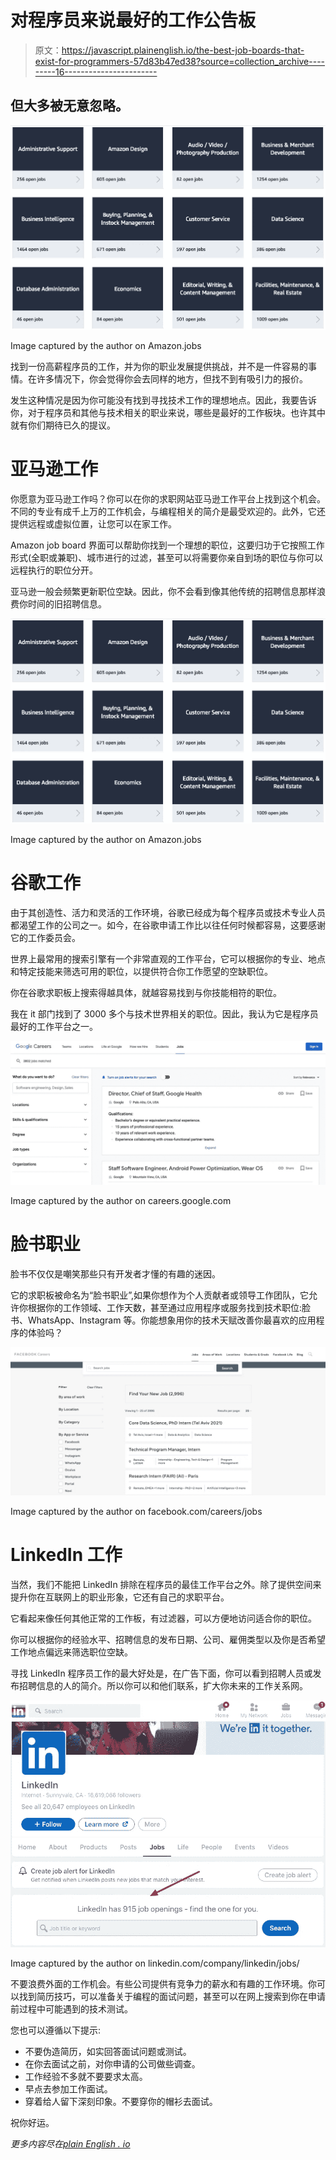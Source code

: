 # 对程序员来说最好的工作公告板

> 原文：<https://javascript.plainenglish.io/the-best-job-boards-that-exist-for-programmers-57d83b47ed38?source=collection_archive---------16----------------------->

## 但大多被无意忽略。

![](img/94aa515ab012c90392b73e0c537e8894.png)

Image captured by the author on Amazon.jobs

找到一份高薪程序员的工作，并为你的职业发展提供挑战，并不是一件容易的事情。在许多情况下，你会觉得你会去同样的地方，但找不到有吸引力的报价。

发生这种情况是因为你可能没有找到寻找技术工作的理想地点。因此，我要告诉你，对于程序员和其他与技术相关的职业来说，哪些是最好的工作板块。也许其中就有你们期待已久的提议。

# 亚马逊工作

你愿意为亚马逊工作吗？你可以在你的求职网站亚马逊工作平台上找到这个机会。不同的专业有成千上万的工作机会，与编程相关的简介是最受欢迎的。此外，它还提供远程或虚拟位置，让您可以在家工作。

Amazon job board 界面可以帮助你找到一个理想的职位，这要归功于它按照工作形式(全职或兼职)、城市进行的过滤，甚至可以将需要你亲自到场的职位与你可以远程执行的职位分开。

亚马逊一般会频繁更新职位空缺。因此，你不会看到像其他传统的招聘信息那样浪费你时间的旧招聘信息。

![](img/94aa515ab012c90392b73e0c537e8894.png)

Image captured by the author on Amazon.jobs

# 谷歌工作

由于其创造性、活力和灵活的工作环境，谷歌已经成为每个程序员或技术专业人员都渴望工作的公司之一。如今，在谷歌申请工作比以往任何时候都容易，这要感谢它的工作委员会。

世界上最常用的搜索引擎有一个非常直观的工作平台，它可以根据你的专业、地点和特定技能来筛选可用的职位，以提供符合你工作愿望的空缺职位。

你在谷歌求职板上搜索得越具体，就越容易找到与你技能相符的职位。

我在 it 部门找到了 3000 多个与技术世界相关的职位。因此，我认为它是程序员最好的工作平台之一。

![](img/6cbc976f9289c6e27179fbd238f23f33.png)

Image captured by the author on careers.google.com

# 脸书职业

脸书不仅仅是嘲笑那些只有开发者才懂的有趣的迷因。

它的求职板被命名为“脸书职业”,如果你想作为个人贡献者或领导工作团队，它允许你根据你的工作领域、工作天数，甚至通过应用程序或服务找到技术职位:脸书、WhatsApp、Instagram 等。你能想象用你的技术天赋改善你最喜欢的应用程序的体验吗？

![](img/905e5c817cc79cbad5de9f3c27157ac7.png)

Image captured by the author on facebook.com/careers/jobs

# LinkedIn 工作

当然，我们不能把 LinkedIn 排除在程序员的最佳工作平台之外。除了提供空间来提升你在互联网上的职业形象，它还有自己的求职平台。

它看起来像任何其他正常的工作板，有过滤器，可以方便地访问适合你的职位。

你可以根据你的经验水平、招聘信息的发布日期、公司、雇佣类型以及你是否希望工作地点偏远来筛选职位空缺。

寻找 LinkedIn 程序员工作的最大好处是，在广告下面，你可以看到招聘人员或发布招聘信息的人的简介。所以你可以和他们联系，扩大你未来的工作关系网。

![](img/2a5e91adcbeb0d9f4cdd8cb4dffc089a.png)

Image captured by the author on linkedin.com/company/linkedin/jobs/

不要浪费外面的工作机会。有些公司提供有竞争力的薪水和有趣的工作环境。你可以找到简历技巧，可以准备关于编程的面试问题，甚至可以在网上搜索到你在申请前过程中可能遇到的技术测试。

您也可以遵循以下提示:

*   不要伪造简历，如实回答面试问题或测试。
*   在你去面试之前，对你申请的公司做些调查。
*   工作经验不多就不要要求太高。
*   早点去参加工作面试。
*   穿着给人留下深刻印象。不要穿你的帽衫去面试。

祝你好运。

*更多内容尽在*[*plain English . io*](http://plainenglish.io/)